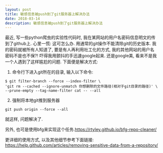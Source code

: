 ```yaml
---
layout: post
title: 敏感信息被push到了git服务器上解决办法
date: 2018-03-14
description: 敏感信息被push到了git服务器上解决办法
---
```


最近, 写一些python爬虫的实验性代码时, 我在某网站的用户名密码信息明文的传到了github上. 心里一慌: 这可怎么办. 用通常的git操作不能清除git的历史版本. 我的密码就被所有人知道了, 要是有人再利用社工化的方式, 我的其他网站的用户名密码不是也不保?! 吓得我用颤抖的手迅速google起来.
还是google美, 看来不是我一个人遇到了这样尴尬的问题. 下面便是解决方式:

1. 命令行下进入git所在的目录, 输入以下命令:
```
$ git filter-branch --force --index-filter \
'git rm --cached --ignore-unmatch 你想删除的文件路径(相对于git目录的路径)' \
--prune-empty --tag-name-filter cat -- --all
```

2. 强制将本地git推到服务器
```
git push origin --force --all
```

就这样, 问题解决了.

另外, 也可是使用bfg来实现这个任务.<https://rtyley.github.io/bfg-repo-cleaner/>

更详细的使用方式, 以及其他细节参考下面链接:
<https://help.github.com/articles/removing-sensitive-data-from-a-repository/>

